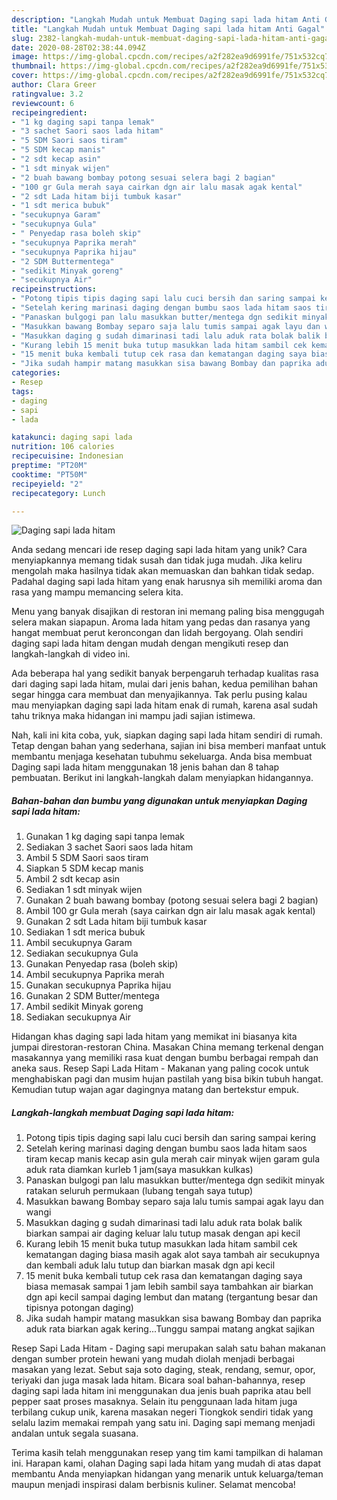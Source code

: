 ```yaml
---
description: "Langkah Mudah untuk Membuat Daging sapi lada hitam Anti Gagal"
title: "Langkah Mudah untuk Membuat Daging sapi lada hitam Anti Gagal"
slug: 2382-langkah-mudah-untuk-membuat-daging-sapi-lada-hitam-anti-gagal
date: 2020-08-28T02:38:44.094Z
image: https://img-global.cpcdn.com/recipes/a2f282ea9d6991fe/751x532cq70/daging-sapi-lada-hitam-foto-resep-utama.jpg
thumbnail: https://img-global.cpcdn.com/recipes/a2f282ea9d6991fe/751x532cq70/daging-sapi-lada-hitam-foto-resep-utama.jpg
cover: https://img-global.cpcdn.com/recipes/a2f282ea9d6991fe/751x532cq70/daging-sapi-lada-hitam-foto-resep-utama.jpg
author: Clara Greer
ratingvalue: 3.2
reviewcount: 6
recipeingredient:
- "1 kg daging sapi tanpa lemak"
- "3 sachet Saori saos lada hitam"
- "5 SDM Saori saos tiram"
- "5 SDM kecap manis"
- "2 sdt kecap asin"
- "1 sdt minyak wijen"
- "2 buah bawang bombay potong sesuai selera bagi 2 bagian"
- "100 gr Gula merah saya cairkan dgn air lalu masak agak kental"
- "2 sdt Lada hitam biji tumbuk kasar"
- "1 sdt merica bubuk"
- "secukupnya Garam"
- "secukupnya Gula"
- " Penyedap rasa boleh skip"
- "secukupnya Paprika merah"
- "secukupnya Paprika hijau"
- "2 SDM Buttermentega"
- "sedikit Minyak goreng"
- "secukupnya Air"
recipeinstructions:
- "Potong tipis tipis daging sapi lalu cuci bersih dan saring sampai kering"
- "Setelah kering marinasi daging dengan bumbu saos lada hitam saos tiram kecap manis kecap asin gula merah cair minyak wijen garam gula aduk rata diamkan kurleb 1 jam(saya masukkan kulkas)"
- "Panaskan bulgogi pan lalu masukkan butter/mentega dgn sedikit minyak ratakan seluruh permukaan (lubang tengah saya tutup)"
- "Masukkan bawang Bombay separo saja lalu tumis sampai agak layu dan wangi"
- "Masukkan daging g sudah dimarinasi tadi lalu aduk rata bolak balik biarkan sampai air daging keluar lalu tutup masak dengan api kecil"
- "Kurang lebih 15 menit buka tutup masukkan lada hitam sambil cek kematangan daging biasa masih agak alot saya tambah air secukupnya dan kembali aduk lalu tutup dan biarkan masak dgn api kecil"
- "15 menit buka kembali tutup cek rasa dan kematangan daging saya biasa memasak sampai 1 jam lebih sambil saya tambahkan air biarkan dgn api kecil sampai daging lembut dan matang (tergantung besar dan tipisnya potongan daging)"
- "Jika sudah hampir matang masukkan sisa bawang Bombay dan paprika aduk rata biarkan agak kering...Tunggu sampai matang angkat sajikan"
categories:
- Resep
tags:
- daging
- sapi
- lada

katakunci: daging sapi lada 
nutrition: 106 calories
recipecuisine: Indonesian
preptime: "PT20M"
cooktime: "PT50M"
recipeyield: "2"
recipecategory: Lunch

---
```



![Daging sapi lada hitam](https://img-global.cpcdn.com/recipes/a2f282ea9d6991fe/751x532cq70/daging-sapi-lada-hitam-foto-resep-utama.jpg)

Anda sedang mencari ide resep daging sapi lada hitam yang unik? Cara menyiapkannya memang tidak susah dan tidak juga mudah. Jika keliru mengolah maka hasilnya tidak akan memuaskan dan bahkan tidak sedap. Padahal daging sapi lada hitam yang enak harusnya sih memiliki aroma dan rasa yang mampu memancing selera kita.

Menu yang banyak disajikan di restoran ini memang paling bisa menggugah selera makan siapapun. Aroma lada hitam yang pedas dan rasanya yang hangat membuat perut keroncongan dan lidah bergoyang. Olah sendiri daging sapi lada hitam dengan mudah dengan mengikuti resep dan langkah-langkah di video ini.

Ada beberapa hal yang sedikit banyak berpengaruh terhadap kualitas rasa dari daging sapi lada hitam, mulai dari jenis bahan, kedua pemilihan bahan segar hingga cara membuat dan menyajikannya. Tak perlu pusing kalau mau menyiapkan daging sapi lada hitam enak di rumah, karena asal sudah tahu triknya maka hidangan ini mampu jadi sajian istimewa.


Nah, kali ini kita coba, yuk, siapkan daging sapi lada hitam sendiri di rumah. Tetap dengan bahan yang sederhana, sajian ini bisa memberi manfaat untuk membantu menjaga kesehatan tubuhmu sekeluarga. Anda bisa membuat Daging sapi lada hitam menggunakan 18 jenis bahan dan 8 tahap pembuatan. Berikut ini langkah-langkah dalam menyiapkan hidangannya.

<!--inarticleads1-->

##### Bahan-bahan dan bumbu yang digunakan untuk menyiapkan Daging sapi lada hitam:

1. Gunakan 1 kg daging sapi tanpa lemak
1. Sediakan 3 sachet Saori saos lada hitam
1. Ambil 5 SDM Saori saos tiram
1. Siapkan 5 SDM kecap manis
1. Ambil 2 sdt kecap asin
1. Sediakan 1 sdt minyak wijen
1. Gunakan 2 buah bawang bombay (potong sesuai selera bagi 2 bagian)
1. Ambil 100 gr Gula merah (saya cairkan dgn air lalu masak agak kental)
1. Gunakan 2 sdt Lada hitam biji tumbuk kasar
1. Sediakan 1 sdt merica bubuk
1. Ambil secukupnya Garam
1. Sediakan secukupnya Gula
1. Gunakan  Penyedap rasa (boleh skip)
1. Ambil secukupnya Paprika merah
1. Gunakan secukupnya Paprika hijau
1. Gunakan 2 SDM Butter/mentega
1. Ambil sedikit Minyak goreng
1. Sediakan secukupnya Air


Hidangan khas daging sapi lada hitam yang memikat ini biasanya kita jumpai direstoran-restoran China. Masakan China memang terkenal dengan masakannya yang memiliki rasa kuat dengan bumbu berbagai rempah dan aneka saus. Resep Sapi Lada Hitam - Makanan yang paling cocok untuk menghabiskan pagi dan musim hujan pastilah yang bisa bikin tubuh hangat. Kemudian tutup wajan agar dagingnya matang dan bertekstur empuk. 

<!--inarticleads2-->

##### Langkah-langkah membuat Daging sapi lada hitam:

1. Potong tipis tipis daging sapi lalu cuci bersih dan saring sampai kering
1. Setelah kering marinasi daging dengan bumbu saos lada hitam saos tiram kecap manis kecap asin gula merah cair minyak wijen garam gula aduk rata diamkan kurleb 1 jam(saya masukkan kulkas)
1. Panaskan bulgogi pan lalu masukkan butter/mentega dgn sedikit minyak ratakan seluruh permukaan (lubang tengah saya tutup)
1. Masukkan bawang Bombay separo saja lalu tumis sampai agak layu dan wangi
1. Masukkan daging g sudah dimarinasi tadi lalu aduk rata bolak balik biarkan sampai air daging keluar lalu tutup masak dengan api kecil
1. Kurang lebih 15 menit buka tutup masukkan lada hitam sambil cek kematangan daging biasa masih agak alot saya tambah air secukupnya dan kembali aduk lalu tutup dan biarkan masak dgn api kecil
1. 15 menit buka kembali tutup cek rasa dan kematangan daging saya biasa memasak sampai 1 jam lebih sambil saya tambahkan air biarkan dgn api kecil sampai daging lembut dan matang (tergantung besar dan tipisnya potongan daging)
1. Jika sudah hampir matang masukkan sisa bawang Bombay dan paprika aduk rata biarkan agak kering...Tunggu sampai matang angkat sajikan


Resep Sapi Lada Hitam - Daging sapi merupakan salah satu bahan makanan dengan sumber protein hewani yang mudah diolah menjadi berbagai masakan yang lezat. Sebut saja soto daging, steak, rendang, semur, opor, teriyaki dan juga masak lada hitam. Bicara soal bahan-bahannya, resep daging sapi lada hitam ini menggunakan dua jenis buah paprika atau bell pepper saat proses masaknya. Selain itu penggunaan lada hitam juga terbilang cukup unik, karena masakan negeri Tiongkok sendiri tidak yang selalu lazim memakai rempah yang satu ini. Daging sapi memang menjadi andalan untuk segala suasana. 

Terima kasih telah menggunakan resep yang tim kami tampilkan di halaman ini. Harapan kami, olahan Daging sapi lada hitam yang mudah di atas dapat membantu Anda menyiapkan hidangan yang menarik untuk keluarga/teman maupun menjadi inspirasi dalam berbisnis kuliner. Selamat mencoba!
